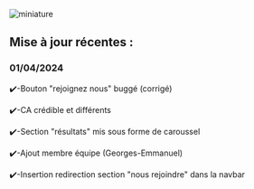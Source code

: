 ![miniature](https://github.com/AbdouScript/ModelsFansAgency/assets/93708457/4902c89c-6690-43af-8ea3-1a69803d9315)


## Mise à jour récentes :

### 01/04/2024

✔️-Bouton "rejoignez nous" buggé (corrigé)

✔️-CA crédible et différents

✔️-Section "résultats" mis sous forme de caroussel

✔️-Ajout membre équipe (Georges-Emmanuel)

✔️-Insertion redirection section "nous rejoindre" dans la navbar

